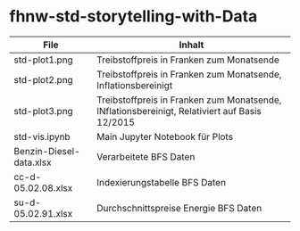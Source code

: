 # fhnw-std-storytelling-with-Data


| File               | Inhalt              |
|--------------------|---------------------|
| std-plot1.png      | Treibstoffpreis in Franken zum Monatsende |
| std-plot2.png      | Treibstoffpreis in Franken zum Monatsende, Inflationsbereinigt|
| std-plot3.png      | Treibstoffpreis in Franken zum Monatsende, INflationsbereinigt, Relativiert auf Basis 12/2015 |
| std-vis.ipynb      | Main Jupyter Notebook für Plots |
| Benzin-Diesel-data.xlsx | Verarbeitete BFS Daten |
| cc-d-05.02.08.xlsx | Indexierungstabelle BFS Daten |
| su-d-05.02.91.xlsx | Durchschnittspreise Energie BFS Daten |

